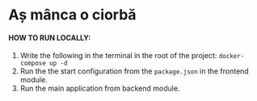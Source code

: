 # Aș mânca o ciorbă

#### HOW TO RUN LOCALLY:
1. Write the following in the terminal in the root of the project: ```docker-compose up -d```
2. Run the the start configuration from the ```package.json``` in the frontend module.
3. Run the main application from backend module.
